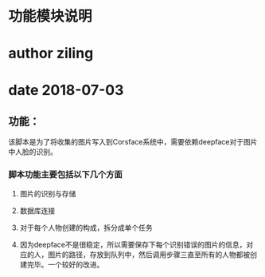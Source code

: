 # 功能模块说明
# author ziling
# date 2018-07-03

## 功能：
该脚本是为了将收集的图片写入到Corsface系统中，需要依赖deepface对于图片中人脸的识别。

### 脚本功能主要包括以下几个方面
1. 图片的识别与存储

2. 数据库连接

3. 对于每个人物创建的构成，拆分成单个任务

4. 因为deepface不是很稳定，所以需要保存下每个识别错误的图片的信息，对应的人，图片的路径，存放到队列中，然后调用步骤三直至所有的人物都被创建完毕。一个较好的改进。


